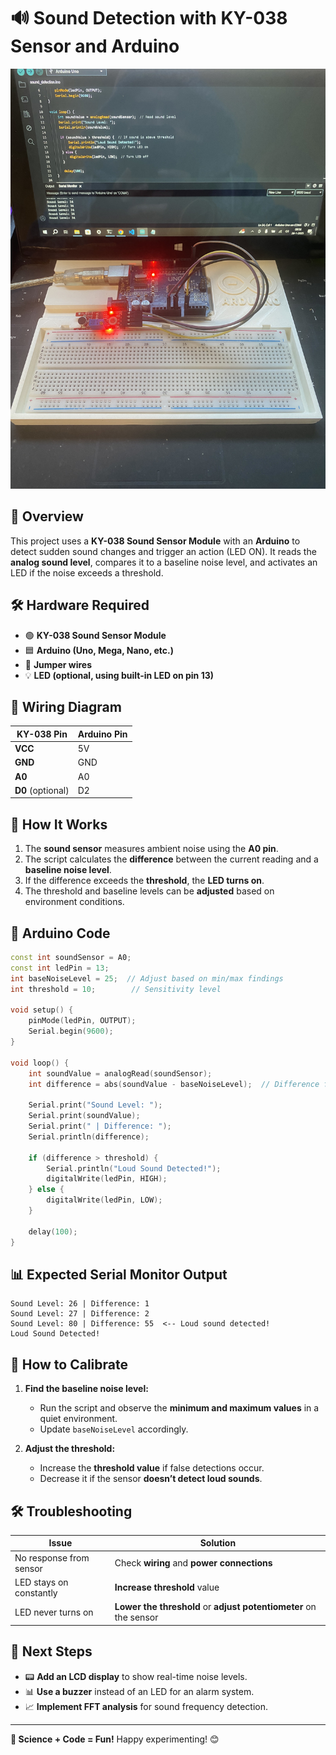 # 🔊 Sound Detection with KY-038 Sensor and Arduino

![Sound Sensor](./sound_sensor.JPG)

## 📜 Overview
This project uses a **KY-038 Sound Sensor Module** with an **Arduino** to detect sudden sound changes and trigger an action (LED ON). It reads the **analog sound level**, compares it to a baseline noise level, and activates an LED if the noise exceeds a threshold.  

## 🛠️ Hardware Required
- 🟢 **KY-038 Sound Sensor Module**
- 🟦 **Arduino (Uno, Mega, Nano, etc.)**
- 🔴 **Jumper wires**
- 💡 **LED (optional, using built-in LED on pin 13)**

## 📡 Wiring Diagram
| KY-038 Pin | Arduino Pin |
|------------|------------|
| **VCC**    | 5V         |
| **GND**    | GND        |
| **A0**     | A0         |
| **D0** (optional) | D2 |

## 🔬 How It Works
1. The **sound sensor** measures ambient noise using the **A0 pin**.
2. The script calculates the **difference** between the current reading and a **baseline noise level**.
3. If the difference exceeds the **threshold**, the **LED turns on**.
4. The threshold and baseline levels can be **adjusted** based on environment conditions.

## 📜 Arduino Code
```cpp
const int soundSensor = A0;
const int ledPin = 13;
int baseNoiseLevel = 25;  // Adjust based on min/max findings
int threshold = 10;        // Sensitivity level

void setup() {
    pinMode(ledPin, OUTPUT);
    Serial.begin(9600);
}

void loop() {
    int soundValue = analogRead(soundSensor);
    int difference = abs(soundValue - baseNoiseLevel);  // Difference from base level

    Serial.print("Sound Level: ");
    Serial.print(soundValue);
    Serial.print(" | Difference: ");
    Serial.println(difference);

    if (difference > threshold) {
        Serial.println("Loud Sound Detected!");
        digitalWrite(ledPin, HIGH);
    } else {
        digitalWrite(ledPin, LOW);
    }

    delay(100);
}
```

## 📊 Expected Serial Monitor Output
```
Sound Level: 26 | Difference: 1
Sound Level: 27 | Difference: 2
Sound Level: 80 | Difference: 55  <-- Loud sound detected!
Loud Sound Detected!
```

## 🎯 How to Calibrate
1. **Find the baseline noise level:**  
   - Run the script and observe the **minimum and maximum values** in a quiet environment.
   - Update `baseNoiseLevel` accordingly.
   
2. **Adjust the threshold:**  
   - Increase the **threshold value** if false detections occur.
   - Decrease it if the sensor **doesn’t detect loud sounds**.

## 🛠️ Troubleshooting
| Issue | Solution |
|-------|----------|
| No response from sensor | Check **wiring** and **power connections** |
| LED stays on constantly | **Increase threshold** value |
| LED never turns on | **Lower the threshold** or **adjust potentiometer** on the sensor |

## 🧪 Next Steps
- 📟 **Add an LCD display** to show real-time noise levels.
- 📊 **Use a buzzer** instead of an LED for an alarm system.
- 📈 **Implement FFT analysis** for sound frequency detection.

---

**🔬 Science + Code = Fun!** Happy experimenting! 😊


